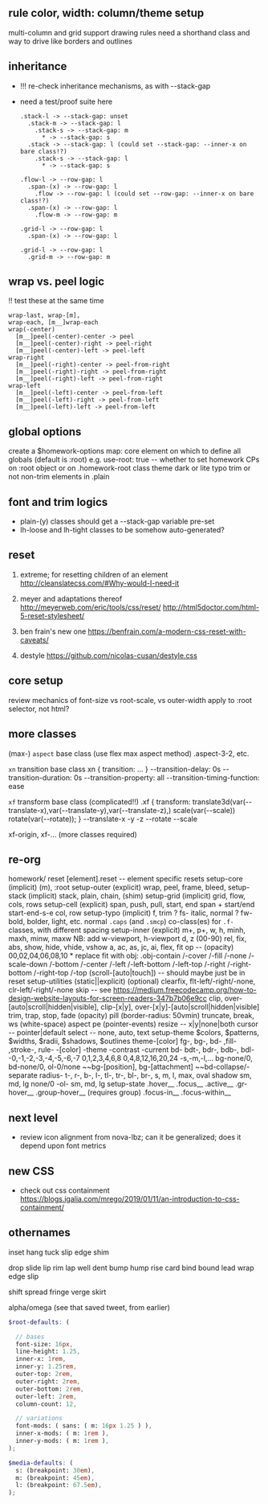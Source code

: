 ## rule color, width: column/theme setup

multi-column and grid support drawing rules
need a shorthand class and way to drive like borders and outlines

## inheritance

- !!! re-check inheritance mechanisms, as with --stack-gap
- need a test/proof suite here

      .stack-l -> --stack-gap: unset
        .stack-m -> --stack-gap: l
          .stack-s -> --stack-gap: m
            * -> --stack-gap: s
        .stack -> --stack-gap: l (could set --stack-gap: --inner-x on bare class!?)
          .stack-s -> --stack-gap: l
            * -> --stack-gap: s

      .flow-l -> --row-gap: l
        .span-(x) -> --row-gap: l
          .flow -> --row-gap: l (could set --row-gap: --inner-x on bare class!?)
        .span-(x) -> --row-gap: l
          .flow-m -> --row-gap: m

      .grid-l -> --row-gap: l
        .span-(x) -> --row-gap: l

      .grid-l -> --row-gap: l
        .grid-m -> --row-gap: m

## wrap vs. peel logic

!! test these at the same time

    wrap-last, wrap-[m],
    wrap-each, [m__]wrap-each
    wrap(-center)
      [m__]peel(-center)-center -> peel
      [m__]peel(-center)-right -> peel-right
      [m__]peel(-center)-left -> peel-left
    wrap-right
      [m__]peel(-right)-center -> peel-from-right
      [m__]peel(-right)-right -> peel-from-right
      [m__]peel(-right)-left -> peel-from-right
    wrap-left
      [m__]peel(-left)-center -> peel-from-left
      [m__]peel(-left)-right -> peel-from-left
      [m__]peel(-left)-left -> peel-from-left

## global options

create a $homework-options map:
  core
    element on which to define all globals (default is :root)
      e.g. use-root: true -- whether to set homework CPs on :root object or on .homework-root class
  theme
    dark or lite
  typo
    trim or not
    non-trim elements in .plain



## font and trim logics

- plain-(y) classes should get a --stack-gap variable pre-set
- lh-loose and lh-tight classes to be somehow auto-generated?

## reset

1. extreme; for resetting children of an element
http://cleanslatecss.com/#Why-would-I-need-it

2. meyer and adaptations thereof
http://meyerweb.com/eric/tools/css/reset/
http://html5doctor.com/html-5-reset-stylesheet/

3. ben frain's new one
https://benfrain.com/a-modern-css-reset-with-caveats/

4. destyle
https://github.com/nicolas-cusan/destyle.css

## core setup

review mechanics of font-size vs root-scale, vs outer-width
  apply to :root selector, not html?

## more classes

(max-) `aspect` base class (use flex max aspect method)
  .aspect-3-2, etc.

`xn` transition base class
  xn { transition: ... }
  --transition-delay: 0s
  --transition-duration: 0s
  --transition-property: all
  --transition-timing-function: ease

`xf` transform base class (complicated!!)
  .xf { transform: translate3d(var(--translate-x),var(--translate-y),var(--translate-z),) scale(var(--scale)) rotate(var(--rotate)); }
  --translate-x -y -z
  --rotate
  --scale

  xf-origin, xf-... (more classes required)


## re-org

homework/
  reset
      [element].reset -- element specific resets
  setup-core (implicit)
      (m), :root
  setup-outer (explicit)
      wrap, peel, frame, bleed,
  setup-stack (implicit)
      stack, plain, chain, (shim)
  setup-grid (implicit)
      grid, flow, cols, rows
  setup-cell (explicit)
      span, push, pull, start, end
      span + start/end
      start-end-s-e
      col, row
  setup-typo (implicit)
      f, trim
      ? fs- italic, normal
      ? fw- bold, bolder, light, etc. normal
      `.caps` (and `.smcp`) co-class(es) for `.f-` classes, with different spacing
  setup-inner (explicit)
      m+, p+, w, h, minh, maxh, minw, maxw
        NB: add w-viewport, h-viewport
      d, z (00-90)
      rel, fix, abs, show, hide, vhide, vshow
      a, ac, as, jc, ai, flex, fit
      op -- (opacity) 00,02,04,06,08,10
      * replace fit with obj: .obj-contain /-cover /-fill /-none /-scale-down /-bottom /-center /-left /-left-bottom /-left-top /-right /-right-bottom /-right-top /-top
      (scroll-[auto|touch]) -- should maybe just be in reset
  setup-utilities (static||explicit)
      (optional) clearfix, flt-left/-right/-none, clr-left/-right/-none
      skip -- see https://medium.freecodecamp.org/how-to-design-website-layouts-for-screen-readers-347b7b06e9cc
      clip, over-[auto|scroll|hidden|visible], clip-[x|y], over-[x|y]-[auto|scroll|hidden|visible]
      trim, trap, stop,
      fade (opacity)
      pill (border-radius: 50vmin)
      truncate, break, ws (white-space)
      aspect
      pe (pointer-events)
      resize -- x|y|none|both
      cursor -- pointer|default
      select -- none, auto, text
  setup-theme
      $colors, $patterns, $widths, $radii, $shadows, $outlines
      theme-[color]
      fg-, bg-, bd- ,fill- ,stroke-, rule-
        -[color]
        -theme
        -contrast
        -current
      bd- bdt-, bdr-, bdb-, bdl-
        -0,-1,-2,-3,-4,-5,-6,-7
          0,1,2,3,4,6,8
          0,4,8,12,16,20,24
        -s,-m,-l,...
      bg-none/0, bd-none/0, ol-0/none
      ~~bg-[position], bg-[attachment]
      ~~bd-collapse/-separate
      radius- t-, r-, b-, l-, tl-, tr-, bl-, br-,
        s, m, l, max,
        oval
      shadow
        sm, md, lg
        none/0
        -ol-
          sm, md, lg
  setup-state
      .hover__
      .focus__
      .active__
      .gr-hover__
      .group-hover__ (requires group)
      .focus-in__
      .focus-within__


## next level

- review icon alignment from nova-lbz; can it be generalized; does it depend upon font metrics


## new CSS

- check out css containment
https://blogs.igalia.com/mrego/2019/01/11/an-introduction-to-css-containment/

## othernames
  inset
  hang
  tuck
  slip
  edge
  shim

  drop
  slide
  lip
  rim
  lap
  well
  dent
  bump
  hump
  rise
  card
  bind
  bound
  lead
  wrap
  edge
  slip

  shift
  spread
  fringe
  verge
  skirt

  alpha/omega
  (see that saved tweet, from earlier)

```scss
$root-defaults: (

  // bases
  font-size: 16px,
  line-height: 1.25,
  inner-x: 1rem,
  inner-y: 1.25rem,
  outer-top: 2rem,
  outer-right: 2rem,
  outer-bottom: 2rem,
  outer-left: 2rem,
  column-count: 12,

  // variations
  font-mods: ( sans: ( m: 16px 1.25 ) ),
  inner-x-mods: ( m: 1rem ),
  inner-y-mods: ( m: 1rem ),
);

$media-defaults: (
  s: (breakpoint: 30em),
  m: (breakpoint: 45em),
  l: (breakpoint: 67.5em),
);
```
